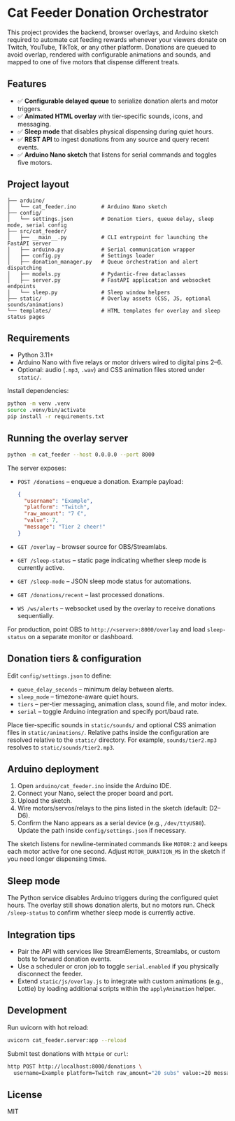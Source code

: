 # Cat Feeder Donation Orchestrator

This project provides the backend, browser overlays, and Arduino sketch required to automate
cat feeding rewards whenever your viewers donate on Twitch, YouTube, TikTok, or any other
platform. Donations are queued to avoid overlap, rendered with configurable animations and
sounds, and mapped to one of five motors that dispense different treats.

## Features

- ✅ **Configurable delayed queue** to serialize donation alerts and motor triggers.
- ✅ **Animated HTML overlay** with tier-specific sounds, icons, and messaging.
- ✅ **Sleep mode** that disables physical dispensing during quiet hours.
- ✅ **REST API** to ingest donations from any source and query recent events.
- ✅ **Arduino Nano sketch** that listens for serial commands and toggles five motors.

## Project layout

```
├── arduino/
│   └── cat_feeder.ino        # Arduino Nano sketch
├── config/
│   └── settings.json         # Donation tiers, queue delay, sleep mode, serial config
├── src/cat_feeder/
│   ├── __main__.py           # CLI entrypoint for launching the FastAPI server
│   ├── arduino.py            # Serial communication wrapper
│   ├── config.py             # Settings loader
│   ├── donation_manager.py   # Queue orchestration and alert dispatching
│   ├── models.py             # Pydantic-free dataclasses
│   ├── server.py             # FastAPI application and websocket endpoints
│   └── sleep.py              # Sleep window helpers
├── static/                   # Overlay assets (CSS, JS, optional sounds/animations)
└── templates/                # HTML templates for overlay and sleep status pages
```

## Requirements

- Python 3.11+
- Arduino Nano with five relays or motor drivers wired to digital pins 2–6.
- Optional: audio (`.mp3`, `.wav`) and CSS animation files stored under `static/`.

Install dependencies:

```bash
python -m venv .venv
source .venv/bin/activate
pip install -r requirements.txt
```

## Running the overlay server

```bash
python -m cat_feeder --host 0.0.0.0 --port 8000
```

The server exposes:

- `POST /donations` – enqueue a donation. Example payload:

  ```json
  {
    "username": "Example",
    "platform": "Twitch",
    "raw_amount": "7 €",
    "value": 7,
    "message": "Tier 2 cheer!"
  }
  ```

- `GET /overlay` – browser source for OBS/Streamlabs.
- `GET /sleep-status` – static page indicating whether sleep mode is currently active.
- `GET /sleep-mode` – JSON sleep mode status for automations.
- `GET /donations/recent` – last processed donations.
- `WS /ws/alerts` – websocket used by the overlay to receive donations sequentially.

For production, point OBS to `http://<server>:8000/overlay` and load `sleep-status` on a
separate monitor or dashboard.

## Donation tiers & configuration

Edit `config/settings.json` to define:

- `queue_delay_seconds` – minimum delay between alerts.
- `sleep_mode` – timezone-aware quiet hours.
- `tiers` – per-tier messaging, animation class, sound file, and motor index.
- `serial` – toggle Arduino integration and specify port/baud rate.

Place tier-specific sounds in `static/sounds/` and optional CSS animation files in
`static/animations/`. Relative paths inside the configuration are resolved relative to the
`static/` directory. For example, `sounds/tier2.mp3` resolves to `static/sounds/tier2.mp3`.

## Arduino deployment

1. Open `arduino/cat_feeder.ino` inside the Arduino IDE.
2. Connect your Nano, select the proper board and port.
3. Upload the sketch.
4. Wire motors/servos/relays to the pins listed in the sketch (default: D2–D6).
5. Confirm the Nano appears as a serial device (e.g., `/dev/ttyUSB0`). Update the path inside
   `config/settings.json` if necessary.

The sketch listens for newline-terminated commands like `MOTOR:2` and keeps each motor active for
one second. Adjust `MOTOR_DURATION_MS` in the sketch if you need longer dispensing times.

## Sleep mode

The Python service disables Arduino triggers during the configured quiet hours. The overlay still
shows donation alerts, but no motors run. Check `/sleep-status` to confirm whether sleep mode is
currently active.

## Integration tips

- Pair the API with services like StreamElements, Streamlabs, or custom bots to forward donation
  events.
- Use a scheduler or cron job to toggle `serial.enabled` if you physically disconnect the feeder.
- Extend `static/js/overlay.js` to integrate with custom animations (e.g., Lottie) by loading
  additional scripts within the `applyAnimation` helper.

## Development

Run uvicorn with hot reload:

```bash
uvicorn cat_feeder.server:app --reload
```

Submit test donations with `httpie` or `curl`:

```bash
http POST http://localhost:8000/donations \
  username=Example platform=Twitch raw_amount="20 subs" value:=20 message="Tier 5 hype!"
```

## License

MIT
